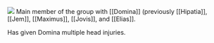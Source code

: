 ![](https://pbs.twimg.com/media/DqUT4WFXcAA3a8m.jpg)
Main member of the group with [[Domina]] (previously [[Hipatia]], [[Jem]], [[Maximus]], [[Jovis]], and [[Elias]].

Has given Domina multiple head injuries.